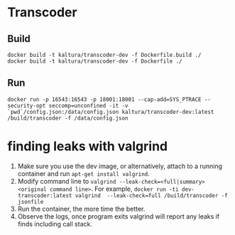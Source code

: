 # Transcoder

## Build

```
docker build -t kaltura/transcoder-dev -f Dockerfile.build ./
docker build -t kaltura/transcoder-dev -f Dockerfile ./
```

## Run

```
docker run -p 16543:16543 -p 18001:18001 --cap-add=SYS_PTRACE --security-opt seccomp=unconfined -it -v `pwd`/config.json:/data/config.json kaltura/transcoder-dev:latest /build/transcoder -f /data/config.json
```

# finding leaks with valgrind

1. Make sure you use the dev image, or alternatively, attach to a running container and run `apt-get install valgrind`.
2. Modify command line to `valgrind --leak-check=<full|summary> <original command line>`. For example, `docker run -ti dev-transcoder:latest valgrind  --leak-check=full /build/transcoder -f jsonfile`
3. Run the container, the more time the better.
4. Observe the logs, once program exits valgrind will report any leaks if finds including call stack.
